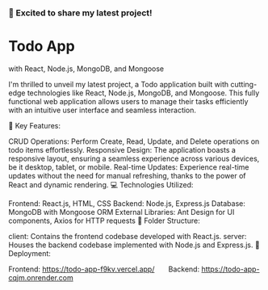 <h3>🚀 Excited to share my latest project!</h3>

 <h1>Todo App </h1> with React, Node.js, MongoDB, and Mongoose

I'm thrilled to unveil my latest project, a Todo application built with cutting-edge technologies like React, Node.js, MongoDB, and Mongoose. This fully functional web application allows users to manage their tasks efficiently with an intuitive user interface and seamless interaction.

🌟 Key Features:

CRUD Operations: Perform Create, Read, Update, and Delete operations on todo items effortlessly.
Responsive Design: The application boasts a responsive layout, ensuring a seamless experience across various devices, be it desktop, tablet, or mobile.
Real-time Updates: Experience real-time updates without the need for manual refreshing, thanks to the power of React and dynamic rendering.
💻 Technologies Utilized:

Frontend: React.js, HTML, CSS
Backend: Node.js, Express.js
Database: MongoDB with Mongoose ORM
External Libraries: Ant Design for UI components, Axios for HTTP requests
📁 Folder Structure:

client: Contains the frontend codebase developed with React.js.
server: Houses the backend codebase implemented with Node.js and Express.js.
🚀 Deployment:

Frontend: https://todo-app-f9kv.vercel.app/ &nbsp; &nbsp; &nbsp;
Backend: https://todo-app-cqjm.onrender.com
